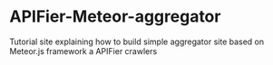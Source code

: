 # APIFier-Meteor-aggregator
Tutorial site explaining how to build simple aggregator site based on Meteor.js framework a APIFier crawlers
